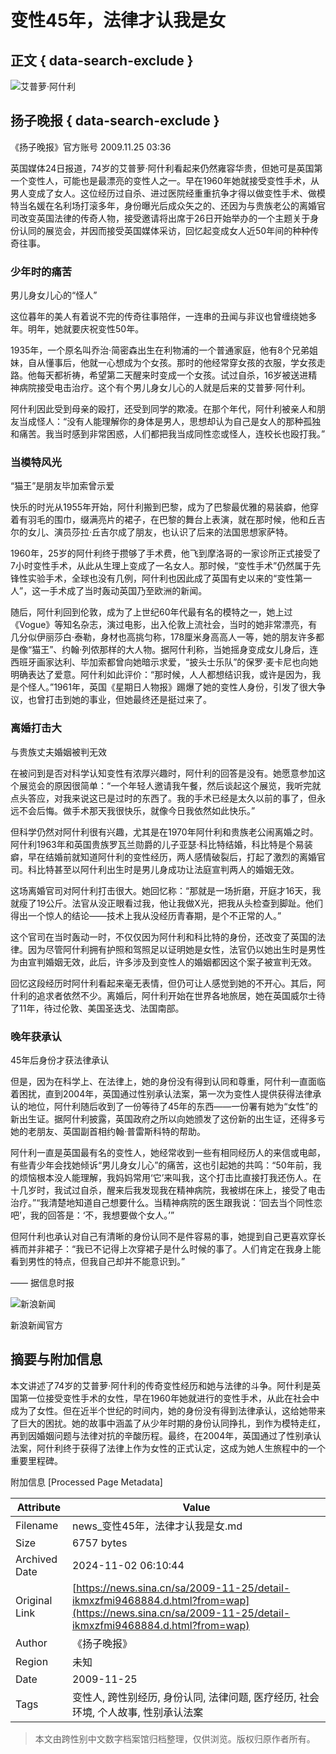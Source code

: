 # 变性45年，法律才认我是女

## 正文 { data-search-exclude }


![艾普萝·阿什利](https://n.sinaimg.cn/sinakd10200/360/w180h180/20231215/912f-8e6f6d95bf934be5bae1840e2951cb33.jpg)

## 扬子晚报 { data-search-exclude }

《扬子晚报》官方账号 2009.11.25 03:36

英国媒体24日报道，74岁的艾普萝·阿什利看起来仍然雍容华贵，但她可是英国第一个变性人，可能也是最漂亮的变性人之一。早在1960年她就接受变性手术，从男人变成了女人。这位经历过自杀、进过医院经重重抗争才得以做变性手术、做模特当名媛在名利场打滚多年，身份曝光后成众矢之的、还因为与贵族老公的离婚官司改变英国法律的传奇人物，接受邀请将出席于26日开始举办的一个主题关于身份认同的展览会，并因而接受英国媒体采访，回忆起变成女人近50年间的种种传奇往事。

### 少年时的痛苦

男儿身女儿心的“怪人”

这位暮年的美人有着说不完的传奇往事陪伴，一连串的丑闻与非议也曾缠绕她多年。明年，她就要庆祝变性50年。

1935年，一个原名叫乔治·简密森出生在利物浦的一个普通家庭，他有8个兄弟姐妹，自从懂事后，他就一心想成为个女孩。那时的他经常穿女孩的衣服，学女孩走路。他每天都祈祷，希望第二天醒来时变成一个女孩。试过自杀，16岁被送进精神病院接受电击治疗。这个有个男儿身女儿心的人就是后来的艾普萝·阿什利。

阿什利因此受到母亲的殴打，还受到同学的欺凌。在那个年代，阿什利被亲人和朋友当成怪人：“没有人能理解你的身体是男人，思想却认为自己是女人的那种孤独和痛苦。我当时感到非常困惑，人们都把我当成同性恋或怪人，连校长也殴打我。”

### 当模特风光

“猫王”是朋友毕加索曾示爱

快乐的时光从1955年开始，阿什利搬到巴黎，成为了巴黎最优雅的易装癖，他穿着有羽毛的围巾，缀满亮片的裙子，在巴黎的舞台上表演，就在那时候，他和丘吉尔的女儿、演员莎拉·丘吉尔成了朋友，也认识了后来的法国思想家萨特。

1960年，25岁的阿什利终于攒够了手术费，他飞到摩洛哥的一家诊所正式接受了7小时变性手术，从此从生理上变成了一名女人。那时候，“变性手术”仍然属于先锋性实验手术，全球也没有几例，阿什利也因此成了英国有史以来的“变性第一人”，这一手术成了当时轰动英国乃至欧洲的新闻。

随后，阿什利回到伦敦，成为了上世纪60年代最有名的模特之一，她上过《Vogue》等知名杂志，演过电影，出入伦敦上流社会，当时的她非常漂亮，有几分似伊丽莎白·泰勒，身材也高挑匀称，178厘米身高高人一等，她的朋友许多都是像“猫王”、约翰·列侬那样的大人物。据阿什利称，当她摇身变成女儿身后，连西班牙画家达利、毕加索都曾向她暗示求爱，“披头士乐队”的保罗·麦卡尼也向她明确表达了爱意。阿什利如此评价：“那时候，人人都想结识我，或许是因为，我是个怪人。”1961年，英国《星期日人物报》踢爆了她的变性人身份，引发了很大争议，也曾打击到她的事业，但她最终还是挺过来了。

### 离婚打击大

与贵族丈夫婚姻被判无效

在被问到是否对科学认知变性有浓厚兴趣时，阿什利的回答是没有。她愿意参加这个展览会的原因很简单：“一个年轻人邀请我午餐，然后谈起这个展览，我听完就点头答应，对我来说这已是过时的东西了。我的手术已经是太久以前的事了，但永远不会后悔。做手术那天我很快乐，就像今日我依然如此快乐。”

但科学仍然对阿什利很有兴趣，尤其是在1970年阿什利和贵族老公闹离婚之时。阿什利1963年和英国贵族罗瓦兰勋爵的儿子亚瑟·科比特结婚，科比特是个易装癖，早在结婚前就知道阿什利的变性经历，两人感情破裂后，打起了激烈的离婚官司。科比特甚至以阿什利出生时是男儿身成功让法庭宣判两人的婚姻无效。

这场离婚官司对阿什利打击很大。她回忆称：“那就是一场折磨，开庭才16天，我就瘦了19公斤。法官从没正眼看过我，他让我做X光，把我从头检查到脚趾。他们得出一个惊人的结论——技术上我从没经历青春期，是个不正常的人。”

这个官司在当时轰动一时，不仅仅因为阿什利和科比特的身份，还改变了英国的法律。因为尽管阿什利拥有护照和驾照足以证明她是女性，法官仍以她出生时是男性为由宣判婚姻无效，此后，许多涉及到变性人的婚姻都因这个案子被宣判无效。

回忆这段经历时阿什利看起来毫无表情，但仍可让人感觉到她的不开心。其后，阿什利的追求者依然不少。离婚后，阿什利开始在世界各地旅居，她在英国威尔士待了11年，待过伦敦、美国圣迭戈、法国南部。

### 晚年获承认

45年后身份才获法律承认

但是，因为在科学上、在法律上，她的身份没有得到认同和尊重，阿什利一直面临着困扰，直到2004年，英国通过性别承认法案，第一次为变性人提供获得法律承认的地位，阿什利随后收到了一份等待了45年的东西——一份署有她为“女性”的新出生证。据阿什利披露，英国政府之所以向她颁发了这份新的出生证，还得多亏她的老朋友、英国副首相约翰·普雷斯科特的帮助。

阿什利一直是英国最有名的变性人，她经常收到一些有相同经历人的来信或电邮，有些青少年会找她倾诉“男儿身女儿心”的痛苦，这也引起她的共鸣：“50年前，我的烦恼根本没人能理解，我妈妈常用‘它’来叫我，这个打击比直接打我还伤人。在十几岁时，我试过自杀，醒来后我发现我在精神病院，我被绑在床上，接受了电击治疗。”“我清楚地知道自己想要什么。当精神病院的医生跟我说：‘回去当个同性恋吧’，我的回答是：‘不，我想要做个女人。’”

但阿什利也承认对自己有清晰的身份认同不是件容易的事，她提到自己更喜欢穿长裤而并非裙子：“我已不记得上次穿裙子是什么时候的事了。人们肯定在我身上能看到男性的特点，但我自己却并不能意识到。” 

—— 据信息时报

![新浪新闻](https://n.sinaimg.cn/default/2fb77759/20151125/320X320.png)

新浪新闻官方

## 摘要与附加信息

<!-- tcd_abstract -->
本文讲述了74岁的艾普萝·阿什利的传奇变性经历和她与法律的斗争。阿什利是英国第一位接受变性手术的女性，早在1960年她就进行的变性手术，从此在社会中成为了女性。但在近半个世纪的时间内，她的身份没有得到法律承认，这给她带来了巨大的困扰。她的故事中涵盖了从少年时期的身份认同挣扎，到作为模特走红，再到因婚姻问题与法律对抗的辛酸历程。最终，在2004年，英国通过了性别承认法案，阿什利终于获得了法律上作为女性的正式认定，这成为她人生旅程中的一个重要里程碑。
<!-- tcd_abstract_end -->

附加信息 [Processed Page Metadata]

| Attribute       | Value                                  |
|-----------------|----------------------------------------|
| Filename        | news_变性45年，法律才认我是女.md                             |
| Size            | 6757 bytes                           |
| Archived Date   | 2024-11-02 06:10:44                             |
| Original Link   | [https://news.sina.cn/sa/2009-11-25/detail-ikmxzfmi9468884.d.html?from=wap](https://news.sina.cn/sa/2009-11-25/detail-ikmxzfmi9468884.d.html?from=wap)                       |
| Author          | 《扬子晚报》                               |
| Region          | 未知                               |
| Date            | 2009-11-25                                 |
| Tags            | 变性人, 跨性别经历, 身份认同, 法律问题, 医疗经历, 社会环境, 个人故事, 性别承认法案                                 |
>
> 本文由跨性别中文数字档案馆归档整理，仅供浏览。版权归原作者所有。
>